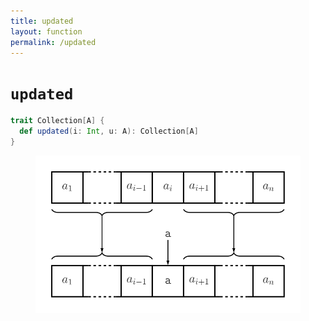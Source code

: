 ```yaml
---
title: updated
layout: function
permalink: /updated
---
```


# `updated`

~~~ scala
trait Collection[A] {
  def updated(i: Int, u: A): Collection[A]
}
~~~

<figure class="diagram">
  <img src="images/updated.svg" alt="updated function">
  <!-- <figcaption class="diagram-desc"></figcaption> -->
</figure>

